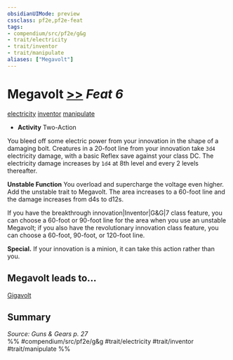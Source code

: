 ```yaml
---
obsidianUIMode: preview
cssclass: pf2e,pf2e-feat
tags:
- compendium/src/pf2e/g&g
- trait/electricity
- trait/inventor
- trait/manipulate
aliases: ["Megavolt"]
---
```

# Megavolt  [>>](rules/core-rulebook/chapter-9-playing-the-game.md#Actions "Two-Action") *Feat 6*  
[electricity](rules/traits/electricity.md "Electricity Energy & Element Trait")  [inventor](rules/traits/inventor-g-g.md "Inventor Class Trait")  [manipulate](rules/traits/manipulate.md "Manipulate General Trait")  

- **Activity** Two-Action

You bleed off some electric power from your innovation in the shape of a damaging bolt. Creatures in a 20-foot line from your innovation take `3d4` electricity damage, with a basic Reflex save against your class DC. The electricity damage increases by `1d4` at 8th level and every 2 levels thereafter.

**Unstable Function** You overload and supercharge the voltage even higher. Add the unstable trait to Megavolt. The area increases to a 60-foot line and the damage increases from d4s to d12s.

If you have the breakthrough innovation|Inventor|G&G|7 class feature, you can choose a 60-foot or 90-foot line for the area when you use an unstable Megavolt; if you also have the revolutionary innovation class feature, you can choose a 60-foot, 90-foot, or 120-foot line.

**Special.** If your innovation is a minion, it can take this action rather than you.

## Megavolt leads to...

[Gigavolt](compendium/feats/gigavolt-g-g.md)

## Summary

*Source: Guns & Gears p. 27*  
%% #compendium/src/pf2e/g&g #trait/electricity #trait/inventor #trait/manipulate %%
